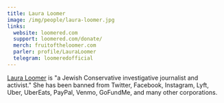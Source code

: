 ```yaml
---
title: Laura Loomer
image: /img/people/laura-loomer.jpg
links:
  website: loomered.com
  support: loomered.com/donate/
  merch: fruitoftheloomer.com
  parler: profile/LauraLoomer
  telegram: loomeredofficial
---
```


[Laura Loomer](https://loomered.com/press-kit/) is "a Jewish Conservative
investigative journalist and activist." She has been banned from Twitter,
Facebook, Instagram, Lyft, Uber, UberEats, PayPal, Venmo, GoFundMe, and many
other corporations.
